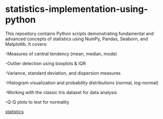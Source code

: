 # statistics-implementation-using-python
This repository contains Python scripts demonstrating fundamental and advanced concepts of statistics using NumPy, Pandas, Seaborn, and Matplotlib.
It covers:

-Measures of central tendency (mean, median, mode)

-Outlier detection using boxplots & IQR

-Variance, standard deviation, and dispersion measures

-Histogram visualization and probability distributions (normal, log-normal)

-Working with the classic Iris dataset for data analysis

-Q-Q plots to test for normality

<a href="https://github.com/keerthi-12334/statistics-implementation-using-python/blob/main/statistics.ipynb">statistics</a>
